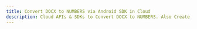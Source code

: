 ---title: Convert DOCX to NUMBERS via Android SDK in Clouddescription: Cloud APIs & SDKs to Convert DOCX to NUMBERS. Also Create, Edit & Render Microsoft Word & OpenOffice documents in the Cloud.---